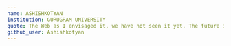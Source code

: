 ```yaml
---
name: ASHISHKOTYAN
institution: GURUGRAM UNIVERSITY
quote: The Web as I envisaged it, we have not seen it yet. The future is still so much bigger than the past
github_user: Ashishkotyan
---
```

